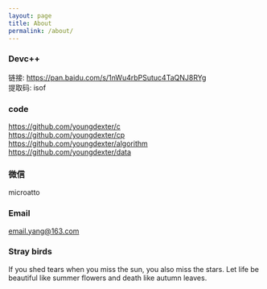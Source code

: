 ```yaml
---
layout: page
title: About
permalink: /about/
---
```


### Devc++

链接: https://pan.baidu.com/s/1nWu4rbPSutuc4TaQNJ8RYg<br>
提取码: isof

### code

https://github.com/youngdexter/c<br>
https://github.com/youngdexter/cp<br>
https://github.com/youngdexter/algorithm<br>
https://github.com/youngdexter/data<br>

### 微信

microatto

### Email

[email.yang@163.com](mailto:email.yang@163.com)

### Stray birds

If you shed tears when you miss the sun, you also miss the stars.
Let life be beautiful like summer flowers and death like autumn leaves.
